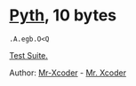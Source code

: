 # [Pyth](https://github.com/isaacg1/pyth), 10 bytes

    .A.egb.O<Q

[Test Suite.](http://pyth.herokuapp.com/?code=.A.egb.O%3CQ&test_suite=1&test_suite_input=%5B%5D%0A%5B3%5D%0A%5B2%2C+12%5D%0A%5B1%2C+4%2C+3%2C+8%2C+6%5D%0A%5B1%2C+2%2C+3%2C+4%2C+5%5D%0A%5B6%2C+6%2C+6%2C+6%2C+6%5D%0A%5B3%2C+2%5D%0A%5B4%2C+5%2C+6%2C+4%5D%0A%5B4%2C+2%2C+1%2C+5%2C+7%5D%0A%5B45%2C+45%2C+46%2C+43%5D%0A%5B32%2C+9%2C+15%2C+19%2C+10%5D&debug=0)

Author: [Mr-Xcoder](https://github.com/Mr-Xcoder) - [Mr. Xcoder](https://chat.stackexchange.com/users/268674)
